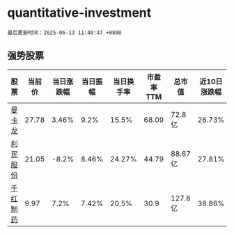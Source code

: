 # quantitative-investment

`最后更新时间：2025-06-13 11:40:47 +0800`

## 强势股票

|股票|当前价|当日涨跌幅|当日振幅|当日换手率|市盈率TTM|总市值|近10日涨跌幅|
|----|----|----|----|----|----|----|----|
|[曼卡龙](https://xueqiu.com/S/SZ300945)|27.78|3.46%|9.2%|15.5%|68.09|72.8亿|26.73%|
|[利民股份](https://xueqiu.com/S/SZ002734)|21.05|-8.2%|8.46%|24.27%|44.79|88.67亿|27.81%|
|[千红制药](https://xueqiu.com/S/SZ002550)|9.97|7.2%|7.42%|20.5%|30.9|127.6亿|38.86%|
